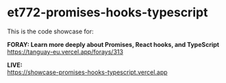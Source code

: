# et772-promises-hooks-typescript

This is the code showcase for:

**FORAY: Learn more deeply about Promises, React hooks, and TypeScript**<br/>
https://tanguay-eu.vercel.app/forays/313 

**LIVE:**<br/>
https://showcase-promises-hooks-typescript.vercel.app

    
